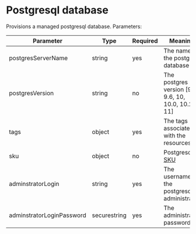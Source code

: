 # Postgresql database

Provisions a managed postgresql database. Parameters:

| Parameter                 | Type         | Required | Meaning                                             |
|---------------------------|--------------|----------|-----------------------------------------------------|
| postgresServerName        | string       | yes      | The name of the postgres database                   |
| postgresVersion           | string       | no       | The postgres version [9.5, 9.6, 10, 10.0, 10.2, 11] |
| tags                      | object       | yes      | The tags associated with the resources              |
| sku                       | object       | no       | Postgresql [SKU][sku]                               |
| adminstratorLogin         | string       | yes      | The username of the postgresql administrator        |
| adminstratorLoginPassword | securestring | yes      | The administrator password                          |

[sku]: https://docs.microsoft.com/en-us/azure/templates/microsoft.dbforpostgresql/2017-12-01/servers#sku-object "SKU"
